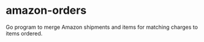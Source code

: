 # amazon-orders
Go program to merge Amazon shipments and items for matching charges to items ordered.

